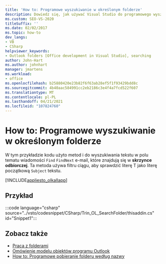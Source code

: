 ```yaml
---
title: 'How to: Programowe wyszukiwanie w określonym folderze'
description: Dowiedz się, jak używać Visual Studio do programowego wyszukiwania w określonym folderze programu Microsoft Outlook.
ms.custom: SEO-VS-2020
titleSuffix: ''
ms.date: 02/02/2017
ms.topic: how-to
dev_langs:
- VB
- CSharp
helpviewer_keywords:
- Outlook folders [Office development in Visual Studio], searching
author: John-Hart
ms.author: johnhart
manager: jmartens
ms.workload:
- office
ms.openlocfilehash: b25880420e23b82f6f63ab28ef5f1f93429bdd8c
ms.sourcegitcommit: 4b40aac584991cc2eb2186c3e4f4a7fcd522f607
ms.translationtype: MT
ms.contentlocale: pl-PL
ms.lasthandoff: 04/21/2021
ms.locfileid: "107824760"
---
```

# <a name="how-to-programmatically-search-within-a-specific-folder"></a>How to: Programowe wyszukiwanie w określonym folderze
  W tym przykładzie kodu użyto metod i do wyszukiwania tekstu w polu tematu wiadomości `Find` `FindNext` e-mail, które znajdują się w **skrzynce odbiorczej**. Ta metoda używa filtru ciągu, aby sprawdzić literę T jako literę początkową `Subject` tekstu.

 [!INCLUDE[appliesto_olkallapp](../vsto/includes/appliesto-olkallapp-md.md)]

## <a name="example"></a>Przykład
 :::code language="csharp" source="../vsto/codesnippet/CSharp/Trin_OL_SearchFolder/thisaddin.cs" id="Snippet1":::

## <a name="see-also"></a>Zobacz także
- [Praca z folderami](../vsto/working-with-folders.md)
- [Omówienie modelu obiektów programu Outlook](../vsto/outlook-object-model-overview.md)
- [How to: Programowe pobieranie folderu według nazwy](../vsto/how-to-programmatically-retrieve-a-folder-by-name.md)
